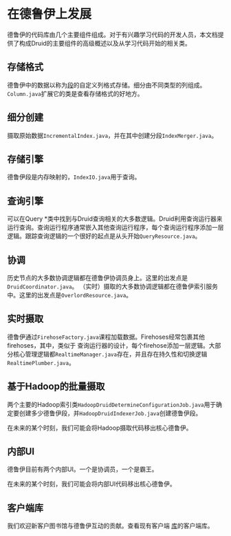 # 在德鲁伊上发展

德鲁伊的代码库由几个主要组件组成。对于有兴趣学习代码的开发人员，本文档提供了构成Druid的主要组件的高级概述以及从学习代码开始的相关类。

## 存储格式

德鲁伊中的数据以称为[段](http://druid.io/docs/0.12.3/design/segments.html)的自定义列格式存储。细分由不同类型的列组成。`Column.java`扩展它的类是查看存储格式的好地方。

## 细分创建

摄取原始数据`IncrementalIndex.java`，并在其中创建分段`IndexMerger.java`。

## 存储引擎

德鲁伊段是内存映射的，`IndexIO.java`用于查询。

## 查询引擎

可以在Query *类中找到与Druid查询相关的大多数逻辑。Druid利用查询运行器来运行查询。查询运行程序通常嵌入其他查询运行程序，每个查询运行程序添加一层逻辑。跟踪查询逻辑的一个很好的起点是从头开始`QueryResource.java`。

## 协调

历史节点的大多数协调逻辑都在德鲁伊协调员身上。这里的出发点是`DruidCoordinator.java`。
（实时）摄取的大多数协调逻辑都在德鲁伊索引服务中。这里的出发点是`OverlordResource.java`。

## 实时摄取

德鲁伊通过`FirehoseFactory.java`课程加载数据。Firehoses经常包裹其他firehoses，其中，类似于
查询运行器的设计，每个firehose添加一层逻辑。大部分核心管理逻辑都`RealtimeManager.java`存在，并且存在持久性和切换逻辑`RealtimePlumber.java`。

## 基于Hadoop的批量摄取

两个主要的Hadoop索引类`HadoopDruidDetermineConfigurationJob.java`用于确定要创建多少德鲁伊段，并`HadoopDruidIndexerJob.java`创建德鲁伊段。

在未来的某个时刻，我们可能会将Hadoop摄取代码移出核心德鲁伊。

## 内部UI

德鲁伊目前有两个内部UI。一个是协调员，一个是霸王。

在未来的某个时刻，我们可能会将内部UI代码移出核心德鲁伊。

## 客户端库

我们欢迎新客户图书馆与德鲁伊互动的贡献。查看现有客户端 [库](http://druid.io/docs/0.12.3/development/libraries.html)的客户端库。